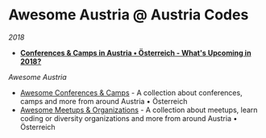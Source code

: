 # Awesome Austria @ Austria Codes

_2018_

- [**Conferences & Camps in Austria • Österreich - What's Upcoming in 2018?**](2018.md)


_Awesome Austria_

- [Awesome Conferences & Camps](CONFERENCES.md) - A collection about conferences, camps and more from around Austria • Österreich
- [Awesome Meetups & Organizations](MEETUPS.md) - A collection about meetups, learn coding or diversity organizations and more from around Austria • Österreich
